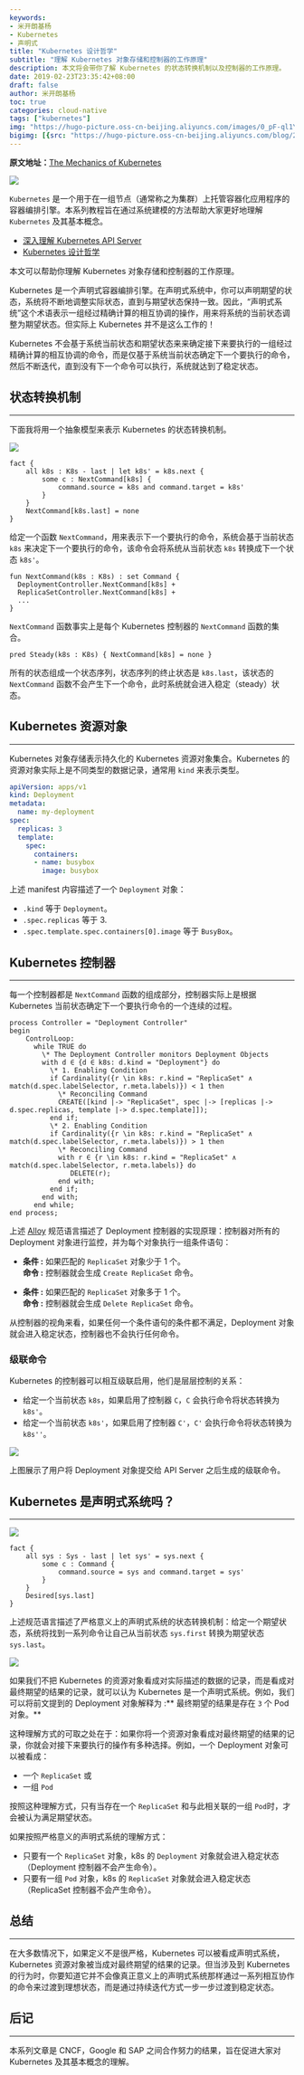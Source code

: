 ```yaml
---
keywords:
- 米开朗基杨
- Kubernetes
- 声明式
title: "Kubernetes 设计哲学"
subtitle: "理解 Kubernetes 对象存储和控制器的工作原理"
description: 本文将会带你了解 Kubernetes 的状态转换机制以及控制器的工作原理。
date: 2019-02-23T23:35:42+08:00
draft: false
author: 米开朗基杨
toc: true
categories: cloud-native
tags: ["kubernetes"]
img: "https://hugo-picture.oss-cn-beijing.aliyuncs.com/images/0_pF-ql1YNymlesR8X.jpeg"
bigimg: [{src: "https://hugo-picture.oss-cn-beijing.aliyuncs.com/blog/2019-04-27-080627.jpg"}]
---
```


<p id="div-border-left-red">
<strong>原文地址：</strong><a href="https://medium.com/@dominik.tornow/the-mechanics-of-kubernetes-ac8112eaa302" target="_blank">The Mechanics of Kubernetes</a>
</p>

![](https://images.icloudnative.io/uPic/3a3GzB.jpg)

`Kubernetes` 是一个用于在一组节点（通常称之为集群）上托管容器化应用程序的容器编排引擎。本系列教程旨在通过系统建模的方法帮助大家更好地理解 `Kubernetes` 及其基本概念。

+ [深入理解 Kubernetes API Server](/posts/kubernetes-api-server-part-1/)
+ [Kubernetes 设计哲学](/posts/the-mechanics-of-kubernetes/)

本文可以帮助你理解 Kubernetes 对象存储和控制器的工作原理。

Kubernetes 是一个声明式容器编排引擎。在声明式系统中，你可以声明期望的状态，系统将不断地调整实际状态，直到与期望状态保持一致。因此，“声明式系统”这个术语表示一组经过精确计算的相互协调的操作，用来将系统的当前状态调整为期望状态。但实际上 Kubernetes 并不是这么工作的！

Kubernetes 不会基于系统当前状态和期望状态来来确定接下来要执行的一组经过精确计算的相互协调的命令，而是仅基于系统当前状态确定下一个要执行的命令，然后不断迭代，直到没有下一个命令可以执行，系统就达到了稳定状态。

## 状态转换机制

----

下面我将用一个抽象模型来表示 Kubernetes 的状态转换机制。

![](https://images.icloudnative.io/uPic/mkYnsM.jpg)

```als
fact {
    all k8s : K8s - last | let k8s' = k8s.next {
        some c : NextCommand[k8s] {
            command.source = k8s and command.target = k8s'
        }
    }
    NextCommand[k8s.last] = none
}
```

给定一个函数 `NextCommand`，用来表示下一个要执行的命令，系统会基于当前状态 `k8s` 来决定下一个要执行的命令，该命令会将系统从当前状态 `k8s` 转换成下一个状态 `k8s'`。

```als
fun NextCommand(k8s : K8s) : set Command {
  DeploymentController.NextCommand[k8s] +
  ReplicaSetController.NextCommand[k8s] +
  ...
}
```

`NextCommand` 函数事实上是每个 Kubernetes 控制器的 `NextCommand` 函数的集合。

```als
pred Steady(k8s : K8s) { NextCommand[k8s] = none }
```

所有的状态组成一个状态序列，状态序列的终止状态是 `k8s.last`，该状态的 `NextCommand` 函数不会产生下一个命令，此时系统就会进入稳定（steady）状态。

## Kubernetes 资源对象

----

Kubernetes 对象存储表示持久化的 Kubernetes 资源对象集合。Kubernetes 的资源对象实际上是不同类型的数据记录，通常用 `kind` 来表示类型。

```yaml
apiVersion: apps/v1
kind: Deployment
metadata:
  name: my-deployment
spec:
  replicas: 3
  template:
    spec:
      containers:
      - name: busybox
        image: busybox
```

上述 manifest 内容描述了一个 `Deployment` 对象：

+ `.kind` 等于 `Deployment`。
+ `.spec.replicas` 等于 3.
+ `.spec.template.spec.containers[0].image` 等于 `BusyBox`。

## Kubernetes 控制器

----

每一个控制器都是 `NextCommand` 函数的组成部分，控制器实际上是根据 Kubernetes 当前状态确定下一个要执行命令的一个连续的过程。

```tla
process Controller = "Deployment Controller"
begin
    ControlLoop:
      while TRUE do
        \* The Deployment Controller monitors Deployment Objects
        with d ∈ {d ∈ k8s: d.kind = "Deployment"} do
          \* 1. Enabling Condition
          if Cardinality({r \in k8s: r.kind = "ReplicaSet" ∧ match(d.spec.labelSelector, r.meta.labels)}) < 1 then
            \* Reconciling Command
            CREATE([kind |-> "ReplicaSet", spec |-> [replicas |-> d.spec.replicas, template |-> d.spec.template]]);
          end if;
          \* 2. Enabling Condition
          if Cardinality({r \in k8s: r.kind = "ReplicaSet" ∧ match(d.spec.labelSelector, r.meta.labels)}) > 1 then
            \* Reconciling Command
            with r ∈ {r \in k8s: r.kind = "ReplicaSet" ∧ match(d.spec.labelSelector, r.meta.labels)} do
               DELETE(r);
            end with;
          end if;
        end with;
      end while;
end process;
```

上述 [Alloy](http://alloytools.org/) 规范语言描述了 Deployment 控制器的实现原理：控制器对所有的 Deployment 对象进行监控，并为每个对象执行一组条件语句：

+ **条件 :** 
如果匹配的 `ReplicaSet` 对象少于 1 个。<br />
**命令 :** 
控制器就会生成 `Create ReplicaSet` 命令。

+ **条件 :** 
如果匹配的 `ReplicaSet` 对象多于 1 个。<br />
**命令 :** 
控制器就会生成 `Delete ReplicaSet` 命令。

从控制器的视角来看，如果任何一个条件语句的条件都不满足，Deployment 对象就会进入稳定状态，控制器也不会执行任何命令。

### 级联命令

Kubernetes 的控制器可以相互级联启用，他们是层层控制的关系：

+ 给定一个当前状态 `k8s`，如果启用了控制器 `C`，`C` 会执行命令将状态转换为 `k8s'`。
+ 给定一个当前状态 `k8s'`，如果启用了控制器 `C'`，`C'` 会执行命令将状态转换为 `k8s''`。

![](https://images.icloudnative.io/uPic/lgPiYz.jpg)

上图展示了用户将 Deployment 对象提交给 API Server 之后生成的级联命令。

## Kubernetes 是声明式系统吗？

----

![](https://images.icloudnative.io/uPic/uuoKDr.jpg)

```als
fact {
    all sys : Sys - last | let sys' = sys.next {
        some c : Command {
            command.source = sys and command.target = sys'
        }
    }
    Desired[sys.last]
}
```

上述规范语言描述了严格意义上的声明式系统的状态转换机制：给定一个期望状态，系统将找到一系列命令让自己从当前状态 `sys.first` 转换为期望状态 `sys.last`。

![](https://images.icloudnative.io/uPic/IsG3gM.jpg)

如果我们不把 Kubernetes 的资源对象看成对实际描述的数据的记录，而是看成对最终期望的结果的记录，就可以认为 Kubernetes 是一个声明式系统。例如，我们可以将前文提到的 Deployment 对象解释为 :** 最终期望的结果是存在 `3` 个 Pod 对象。**

这种理解方式的可取之处在于：如果你将一个资源对象看成对最终期望的结果的记录，你就会对接下来要执行的操作有多种选择。例如，一个 Deployment 对象可以被看成：

+ 一个 `ReplicaSet` 或
+ 一组 `Pod`

按照这种理解方式，只有当存在一个 `ReplicaSet` 和与此相关联的一组 `Pod`时，才会被认为满足期望状态。

如果按照严格意义的声明式系统的理解方式：

+ 只要有一个 `ReplicaSet` 对象，k8s 的 `Deployment` 对象就会进入稳定状态（Deployment 控制器不会产生命令）。
+ 只要有一组 `Pod` 对象，k8s 的 `ReplicaSet` 对象就会进入稳定状态（ReplicaSet 控制器不会产生命令）。

## 总结

----

在大多数情况下，如果定义不是很严格，Kubernetes 可以被看成声明式系统，Kubernetes 资源对象被当成对最终期望的结果的记录。但当涉及到 Kubernetes 的行为时，你要知道它并不会像真正意义上的声明式系统那样通过一系列相互协作的命令来过渡到理想状态，而是通过持续迭代方式一步一步过渡到稳定状态。

## 后记

----

本系列文章是 CNCF，Google 和 SAP 之间合作努力的结果，旨在促进大家对 Kubernetes 及其基本概念的理解。
